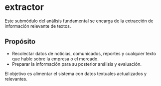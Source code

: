 # extractor

Este submódulo del análisis fundamental se encarga de la extracción de información relevante de textos.

## Propósito

- Recolectar datos de noticias, comunicados, reportes y cualquier texto que hable sobre la empresa o el mercado.
- Preparar la información para su posterior análisis y evaluación.

El objetivo es alimentar el sistema con datos textuales actualizados y relevantes.